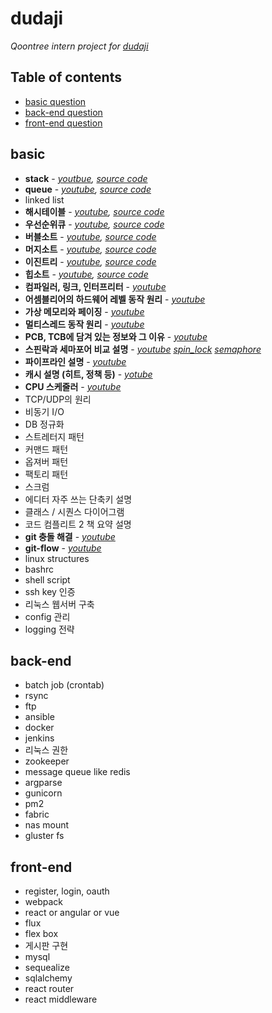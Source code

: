dudaji
===========

_Qoontree intern project for [dudaji](https://sites.google.com/view/dudaji)_

## Table of contents

- [basic question](#basic)
- [back-end question](#back-end)
- [front-end question](#front-end)

## basic
*	**stack** - _[youtbue](https://www.youtube.com/watch?v=aLGRw0OiNmk), [source code](data-structure/stack/stack_practice.py)_
*	**queue** - _[youtube](https://www.youtube.com/watch?v=_KVtH_nAZLg), [source code](data-structure/queue/queue_practice.py)_
*	linked list
*	**해시테이블** - _[youtube](https://www.youtube.com/watch?v=qXcHg0N6f9o), [source code](data-structure/hash-table/hash_table_practice.py)_
*	**우선순위큐** - _[youtube](https://www.youtube.com/watch?v=_KVtH_nAZLg), [source code](data-structure/heap/heap_practice.py)_
*	**버블소트** - _[youtube](https://www.youtube.com/watch?v=8DnDUGxDBOg), [source code](sort/bubble_sort.py)_
*	**머지소트** - _[youtube](https://www.youtube.com/watch?v=W-ksxCkwGh0), [source code](sort/merge_sort.py)_
*	**이진트리** - _[youtube](https://www.youtube.com/watch?v=4WvUQyKVPAU), [source code](data-structure/tree/tree_practice.py)_
*	**힙소트** - _[youtube](https://www.youtube.com/watch?v=eN9tuusEvtg), [source code](sort/heap_sort.py)_
*	**컴파일러, 링크, 인터프리터** - _[youtube](https://www.youtube.com/watch?v=ZHoZj1ke1uk)_
*	**어셈블리어의 하드웨어 레벨 동작 원리** - _[youtube](https://youtu.be/pK3jXe2UvIg)_
*	**가상 메모리와 페이징** - _[youtube](https://youtu.be/KnQjXQ04yOc)_
*	**멀티스레드 동작 원리** - _[youtube](https://www.youtube.com/watch?v=xYxAIbU_gl4)_
*	**PCB, TCB에 담겨 있는 정보와 그 이유** - _[youtube](https://www.youtube.com/watch?v=IO_zh9OsmXg)_
*	**스핀락과 세마포어 비교 설명** - _[youtube](https://youtu.be/YqhcQs1JmNE) [spin_lock](operating_system/spin_lock) [semaphore](operating_system/semaphore)_
*	**파이프라인 설명** - _[youtube](https://youtu.be/Nozm_5elf6U)_
*	**캐시 설명 (히트, 정책 등)** - _[yotube](https://youtu.be/5DO0dmPReMo)_
*	**CPU 스케줄러** - _[youtube](https://www.youtube.com/watch?v=6hWhyjhvo58)_
*	TCP/UDP의 원리
*	비동기 I/O
*	DB 정규화
*	스트레터지 패턴
*	커맨드 패턴
*	옵져버 패턴
*	팩토리 패턴
*	스크럼
*	에디터 자주 쓰는 단축키 설명
*	클래스 / 시퀀스 다이어그램
*	코드 컴플리트 2 책 요약 설명
*	**git 충돌 해결** - _[youtube](https://youtu.be/ppzhUGDneig)_
*	**git-flow** - _[youtube](https://youtu.be/UFXDRJ7ownc)_
*	linux structures
*	bashrc
*	shell script
*	ssh key 인증
*	리눅스 웹서버 구축
*	config 관리
*	logging 전략

## back-end
*	batch job (crontab)
*	rsync
*	ftp
*	ansible
*	docker
*	jenkins
*	리눅스 권한
*	zookeeper
*	message queue like redis
*	argparse
*	gunicorn
*	pm2
*	fabric
*	nas mount
*	gluster fs

## front-end
*	register, login, oauth
*	webpack
*	react or angular or vue
*	flux
*	flex box
*	게시판 구현
*	mysql 
*	sequealize
*	sqlalchemy
*	react router
*	react middleware 

